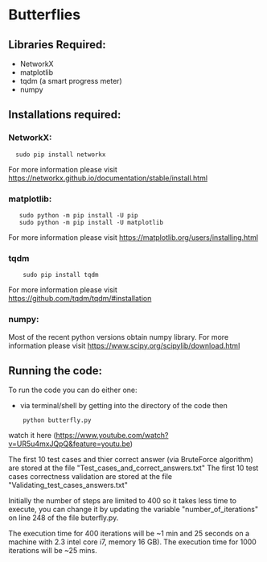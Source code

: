 # Butterflies

## Libraries Required:
- NetworkX
- matplotlib
- tqdm (a smart progress meter)
- numpy

## Installations required:
### NetworkX:
```
  sudo pip install networkx
```
For more information please visit https://networkx.github.io/documentation/stable/install.html

### matplotlib:
 ```
    sudo python -m pip install -U pip
    sudo python -m pip install -U matplotlib
``` 
For more information please visit https://matplotlib.org/users/installing.html
    
### tqdm
```
    sudo pip install tqdm
``` 
For more information please visit https://github.com/tqdm/tqdm/#installation

### numpy:
Most of the recent python versions obtain numpy library. For more information please visit https://www.scipy.org/scipylib/download.html
  
## Running the code:
To run the code you can do either one:
- via terminal/shell by getting into the directory of the code then 
```
    python butterfly.py
```
watch it here (https://www.youtube.com/watch?v=UR5u4mxJQpQ&feature=youtu.be)


The first 10 test cases and thier correct answer (via BruteForce algorithm) are stored at the file "Test_cases_and_correct_answers.txt"
The first 10 test cases correctness validation are stored at the file "Validating_test_cases_answers.txt" 

Initially the number of steps are limited to 400 so it takes less time to execute, you can change it by updating the variable "number_of_iterations" on line 248 of the file buterfly.py.

The execution time for 400 iterations will be ~1 min and 25 seconds on a machine with 2.3 intel core i7, memory 16 GB). The execution time for 1000 iterations will be ~25 mins.
